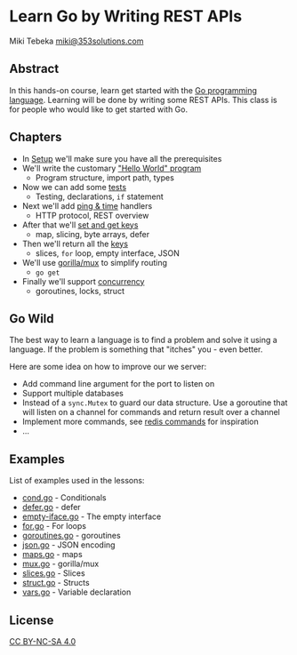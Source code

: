 # Learn Go by Writing REST APIs

Miki Tebeka <miki@353solutions.com>

## Abstract
In this hands-on course, learn get started with the [Go programming
language][go]. Learning will be done by writing some REST APIs. This class is
for people who would like to get started with Go.

[go]: https://golang.org

## Chapters

* In [Setup][setup] we'll make sure you have all the prerequisites
* We'll write the customary ["Hello World" program][hello-world]
    - Program structure, import path, types
* Now we can add some [tests][tests]
    - Testing, declarations, `if` statement
* Next we'll add [ping & time][ping] handlers
    - HTTP protocol, REST overview
* After that we'll [set and get keys][setget]
    - map, slicing, byte arrays, defer
* Then we'll return all the [keys][keys]
    - slices, `for` loop, empty interface, JSON
* We'll use [gorilla/mux][mux] to simplify routing
    - `go get`
* Finally we'll support [concurrency][sync]
    - goroutines, locks, struct

[setup]: step_00/README.md
[hello-world]: step_01/README.md
[tests]: step_02/README.md
[ping]: step_03/README.md
[setget]: step_04/README.md
[keys]: step_05/README.md
[mux]: step_06/README.md
[sync]: step_07/README.md

## Go Wild

The best way to learn a language is to find a problem and solve it using a
language. If the problem is something that "itches" you - even better.

Here are some idea on how to improve our we server:

* Add command line argument for the port to listen on
* Support multiple databases
* Instead of a `sync.Mutex` to guard our data structure. Use a goroutine that
  will listen on a channel for commands and return result over a channel
* Implement more commands, see [redis commands][redis] for inspiration
* ...

[redis]: https://redis.io/commands

## Examples

List of examples used in the lessons:

* [cond.go](examples/cond.go) - Conditionals
* [defer.go](examples/defer.go) - defer
* [empty-iface.go](examples/empty-iface.go) - The empty interface
* [for.go](examples/for.go) - For loops
* [goroutines.go](examples/goroutines.go) - goroutines
* [json.go](examples/json.go) - JSON encoding
* [maps.go](examples/maps.go) - maps
* [mux.go](examples/mux.go) - gorilla/mux
* [slices.go](examples/slices.go) - Slices
* [struct.go](examples/struct.go) - Structs
* [vars.go](examples/vars.go) - Variable declaration

## License

[CC BY-NC-SA 4.0][license]

[license]: https://creativecommons.org/licenses/by-nc-sa/4.0/legalcode
